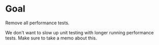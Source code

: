# Goal

Remove all performance tests.


We don't want to slow up unit testing with longer running performance tests. Make sure to take a memo about this.